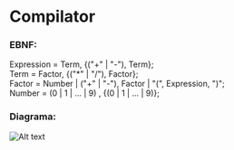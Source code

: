 # Compilator

### EBNF:  
Expression = Term, {("+" | "-"), Term};  
Term = Factor, {("*" | "/"), Factor};  
Factor = Number | ("+" | "-"), Factor | "(", Expression, ")";  
Number = (0 | 1 | ... | 9) , {(0 | 1 | ... | 9)};  

### Diagrama:  
![Alt text](https://github.com/hugoecarl/Compilator/blob/roteiro3/diagrama.jpeg)
